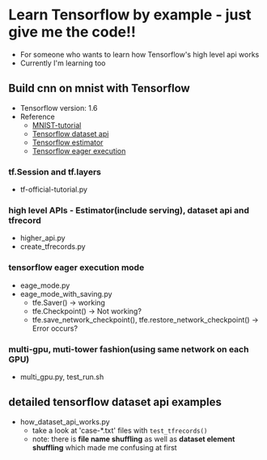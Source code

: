 # Learn Tensorflow by example - just give me the code!!
* For someone who wants to learn how Tensorflow's high level api works
* Currently I'm learning too

## Build cnn on mnist with Tensorflow
* Tensorflow version: 1.6
* Reference
    * [MNIST-tutorial](https://www.tensorflow.org/tutorials/layers)
    * [Tensorflow dataset api](https://www.tensorflow.org/programmers_guide/datasets)
    * [Tensorflow estimator](https://www.tensorflow.org/programmers_guide/estimators)
    * [Tensorflow eager execution](https://github.com/tensorflow/tensorflow/tree/master/tensorflow/contrib/eager)

### tf.Session and tf.layers
* tf-official-tutorial.py

### high level APIs - Estimator(include serving), dataset api and tfrecord
* higher_api.py
* create_tfrecords.py

### tensorflow eager execution mode
* eage_mode.py
* eage_mode_with_saving.py
    * tfe.Saver() -> working
    * tfe.Checkpoint() -> Not working?
    * tfe.save_network_checkpoint(), tfe.restore_network_checkpoint() -> Error occurs?

### multi-gpu, muti-tower fashion(using same network on each GPU)
* multi_gpu.py, test_run.sh

## detailed tensorflow dataset api examples
* how_dataset_api_works.py
    * take a look at 'case-*.txt' files with ```test_tfrecords()```
    * note: there is **file name shuffling** as well as **dataset element shuffling** which made me confusing at first 